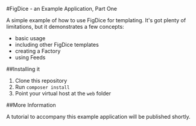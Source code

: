 #FigDice - an Example Application, Part One

A simple example of how to use FigDice for templating. It's got plenty of limitations, but it demonstrates a few concepts:

- basic usage
- including other FigDice templates
- creating a Factory
- using Feeds

##Installing it

1. Clone this repository
2. Run `composer install`
3. Point your virtual host at the `web` folder

##More Information

A tutorial to accompany this example application will be published shortly.